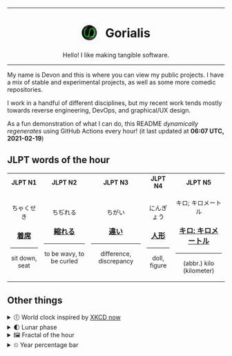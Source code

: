 ***

<h1 align="center">
<sub>
    <img src="readme/resources/avatar.png" height="36">
</sub>
&nbsp;
Gorialis
</h1>
<p align="center">
Hello! I like making tangible software.
</p>

***

My name is Devon and this is where you can view my public projects. I have a mix of stable and experimental projects, as well as some more comedic repositories.

I work in a handful of different disciplines, but my recent work tends mostly towards reverse engineering, DevOps, and graphical/UX design.

As a fun demonstration of what I can do, this README *dynamically regenerates* using GitHub Actions every hour! (it last updated at **06:07 UTC, 2021-02-19**)

<h2>JLPT words of the hour</h2>
<table>
    <tr>
        <th>JLPT N1</th>
        <th>JLPT N2</th>
        <th>JLPT N3</th>
        <th>JLPT N4</th>
        <th>JLPT N5</th>
    </tr>
    <tr>
        <td>
            <p align="center">ちゃくせき</p>
            <h3 align="center"><b><a href="https://jisho.org/search/%E7%9D%80%E5%B8%AD">着席</a></b></h3>
            <hr>
            <p align="center">sit down,<wbr> seat</p>
        </td>
        <td>
            <p align="center">ちぢれる</p>
            <h3 align="center"><b><a href="https://jisho.org/search/%E7%B8%AE%E3%82%8C%E3%82%8B">縮れる</a></b></h3>
            <hr>
            <p align="center">to be wavy,<wbr> to be curled</p>
        </td>
        <td>
            <p align="center">ちがい</p>
            <h3 align="center"><b><a href="https://jisho.org/search/%E9%81%95%E3%81%84">違い</a></b></h3>
            <hr>
            <p align="center">difference,<wbr> discrepancy</p>
        </td>
        <td>
            <p align="center">にんぎょう</p>
            <h3 align="center"><b><a href="https://jisho.org/search/%E4%BA%BA%E5%BD%A2">人形</a></b></h3>
            <hr>
            <p align="center">doll,<wbr> figure</p>
        </td>
        <td>
            <p align="center">キロ; キロメートル</p>
            <h3 align="center"><b><a href="https://jisho.org/search/%E3%82%AD%E3%83%AD%3B%20%E3%82%AD%E3%83%AD%E3%83%A1%E3%83%BC%E3%83%88%E3%83%AB">キロ; キロメートル</a></b></h3>
            <hr>
            <p align="center">(abbr.) kilo (kilometer)</p>
        </td>
    </tr>
</table>

<h2>Other things</h2>
<details>
<summary>🕕  World clock inspired by <a href="https://xkcd.com/now">XKCD now</a></summary>

> <img src="generated/now.png" width="512">

</details>
<details>
<summary>🌓 Lunar phase</summary>

The moon is approximately 27.49% through its phase (First Quarter).

</details>
<details>
<summary>&#x1f5bc; Fractal of the hour</summary>

> <img src="generated/fractal.png" width="512">

</details>
<details>
<summary>&#x23f2; Year percentage bar</summary>
<pre><code>2021 [██▁▁▁▁▁▁▁▁▁▁▁▁▁▁▁▁▁▁] 13.49%</code></pre>
</details>
